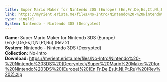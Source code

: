 ```yaml
---
title: Super Mario Maker for Nintendo 3DS (Europe) (En,Fr,De,Es,It,Nl,Pt,Ru) (Rev 2)
link: https://myrient.erista.me/files/No-Intro/Nintendo%20-%20Nintendo%203DS%20(Decrypted)/Super%20Mario%20Maker%20for%20Nintendo%203DS%20(Europe)%20(En,Fr,De,Es,It,Nl,Pt,Ru)%20(Rev%202).zip
type: single1
System: Nintendo - Nintendo 3DS (Decrypted)
---
```

<b>Game:</b> Super Mario Maker for Nintendo 3DS (Europe) (En,Fr,De,Es,It,Nl,Pt,Ru) (Rev 2)<br>
<b>System:</b> Nintendo - Nintendo 3DS (Decrypted)<br>
<b>Collection:</b> No-Intro<br>
<b>Download:</b> https://myrient.erista.me/files/No-Intro/Nintendo%20-%20Nintendo%203DS%20(Decrypted)/Super%20Mario%20Maker%20for%20Nintendo%203DS%20(Europe)%20(En,Fr,De,Es,It,Nl,Pt,Ru)%20(Rev%202).zip
